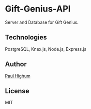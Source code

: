 # Gift-Genius-API

Server and Database for Gift Genius. 

## Technologies
PostgreSQL, Knex.js, Node.js, Express.js

## Author
[Paul Highum](https://github.com/paulhighum)

## License
MIT
